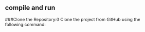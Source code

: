 ## compile and run
###Clone the Repository:0 Clone the project from GitHub using the following command:
